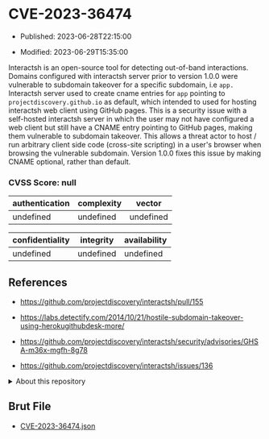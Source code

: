 # CVE-2023-36474

- Published: 2023-06-28T22:15:00

- Modified: 2023-06-29T15:35:00

Interactsh is an open-source tool for detecting out-of-band interactions. Domains configured with interactsh server prior to version 1.0.0 were vulnerable to subdomain takeover for a specific subdomain, i.e `app.` Interactsh server used to create cname entries for `app` pointing to `projectdiscovery.github.io` as default, which intended to used for hosting interactsh web client using GitHub pages. This is a security issue with a self-hosted interactsh server in which the user may not have configured a web client but still have a CNAME entry pointing to GitHub pages, making them vulnerable to subdomain takeover. This allows a threat actor to host / run arbitrary client side code (cross-site scripting) in a user's browser when browsing the vulnerable subdomain. Version 1.0.0 fixes this issue by making CNAME optional, rather than default.

### CVSS Score: **null**

| authentication | complexity | vector |
| --- | --- | --- |
| undefined | undefined | undefined |

| confidentiality | integrity | availability |
| --- | --- | --- |
| undefined | undefined | undefined |

## References

* https://github.com/projectdiscovery/interactsh/pull/155

* https://labs.detectify.com/2014/10/21/hostile-subdomain-takeover-using-herokugithubdesk-more/

* https://github.com/projectdiscovery/interactsh/security/advisories/GHSA-m36x-mgfh-8g78

* https://github.com/projectdiscovery/interactsh/issues/136

<details>
<summary>About this repository</summary> 

  This repository is part of the project [Live Hack CVE](https://github.com/Live-Hack-CVE). Main website can be found [www.live-hack.org](https://www.live-hack.org) 
  
  Made by [Sn0wAlice](https://github.com/Sn0wAlice) for the people that care about security and need to have a feed of the latest CVEs. Hope you enjoy it, don't forget to star the repo and follow me on [Twitter](https://twitter.com/Sn0wAlice) and [Github](https://github.com/Sn0wAlice). And that is my [personnal website](https://www.alice-snow.me/)

  - [Home Page](https://github.com/Live-Hack-CVE)
  - [Framework](https://github.com/Live-Hack-CVE/cve-framework)
  - [CVE database](https://github.com/Live-Hack-CVE/full_database)
  - [Changelog](https://github.com/Live-Hack-CVE/Changelog)
</details>

## Brut File

* [CVE-2023-36474.json](https://raw.githubusercontent.com/Live-Hack-CVE/full_database/main/cves/2023/CVE-2023-36474.json)

